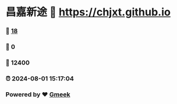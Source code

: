 # 昌嘉新途 :link: https://chjxt.github.io 
### :page_facing_up: [18](https://chjxt.github.io/tag.html) 
### :speech_balloon: 0 
### :hibiscus: 12400 
### :alarm_clock: 2024-08-01 15:17:04 
### Powered by :heart: [Gmeek](https://github.com/Meekdai/Gmeek)

